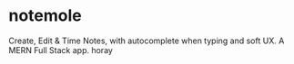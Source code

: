 # notemole
Create, Edit &amp; Time Notes, with autocomplete when typing and soft UX.
A MERN Full Stack app. horay
